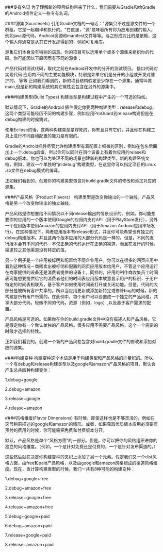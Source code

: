 ###专有名词
为了理解新的项目结构带来了什么，我们需要从Gradle和给Gradle的Android插件定义一些专有名词。

####源集(Sourcesets)
引用Gradle文档的一句话："源集只不过是源文件的一个群组，它是一起编译和执行的。"在这里，“源”意味着所有你为应用创建的输入，例如java源代码，Android资源和manifest文件等等。与之形成对比的是依赖，这个输入你通常是从其它开发那得到的，例如可复用库。

源集它们本身没有特别的语意。你的项目可以选用单个或多个源集来组织你的代码。你可能因以下原因而有不同的源集：

产品代码对测试代码，取代之前在Android开发中的分开的测试项目。
接口代码对实现代码
应用内不同的主要功能模块，特别是如果它们是分开的小组或开发对维护的。
等等
正如我们看到的，新的项目结构假定至少存在一个源集，通常叫做main,但是新的构建系统的其它属性会包含在另外的源集中。

####构建类型(Build Types)
构建类型是构建过程中产生的一个可选的轴线。

默认情况下，Gradle的Android 插件假定你要两种构建类型：release和debug。这两个类型可能经历不同的构建步骤，例如应用ProGuard到release构建但是在debug构建的时候跳过。

使用Eclipse的话，这两种构建类型是焊死的，你有且只有它们，并且你在构建工具上进行不同自动配置的能力是有限的。

Gradle的Android插件尽管允许构建类型有着配置上细微的区别，例如在包名后面加上一个.debug后缀，所以你可以同时在同个设备上有着你应用的relase和debug版本。你也可以为处理不同的场景创建新的构建类型。新的构建系统文档，例如，建议一个单独的“jnidebug”构建类型，在这里你可以指定项目的Linux .so文件在debug模式的编译。

正如我们看到的，创建你的构建类型包含对build.gradle文件的修改和添加对应的源集。

####产品风格（Product Flavors）
构建类型是改变你输出的一个轴线。产品风格是另一个改变你输出的独立轴线。

产品风格是你想要给不同情况以不同release输出的情景设计的。例如。你可能想要你的应用的一个版本使用Google的应用内支付API（用于PlayStore发行），另外一个应用版本使用Amazon的应用内支付API（用于Amazon Android应用市场发行）。在这种情况下，两者应用版本有release形式，并且你可能希望也有独立的debug构建版本。并且这两个版本应用的大部分代码是一样的。但是，不同的发行版本会有不同的代码－不仅正确的代码运行在正确的渠道，而且在发行的时候，渠道较之其他渠道没有特定的值。

另一个例子是一个应用被标明和配置给不同企业用户。你可以在很多的网页应用中看到这种情况－商贩卖出被标明和配置的网页应用版本给用户，不管这个应用运行在商家提供的设备还是消费者提供的设备上。同样的，应用的制作商收集员工时间表可能想要提供给它的消费者他们的时间表应用版本故意显示用户的标识，于用户特定的时间表相联系，基于客户如何使用时间表打开或关闭功能。但是，代码的大部分是被所有客户共享的，所以当应用更新或添加新特定或修补bug的时候，新的构建是所有用户所需的。在此例中，每个用户可以设置成一个独立的产品风格，共享大部分代码，轻微不同的代码，资源（例如，logo）,以及基于客户需求的配置。

产品风格是可选的。如果你在你的build.gradle文件中没有描述人和产品风格，它是假定你有一个默认单独的产品风格。很多应用不需要产品风格，这个一个需要的时候才选择的特性。

正如我们看到的，创建一个新的产品风格包含对build.gradle文件的修改和添加对应的源集。

####构建变种
构建变种这个术语是用于构建类型和产品风格的向量积的。所以，一个有debug和release构建类型以及google和amazon产品风格的项目，默认会产生总共四种构建变体：

1.debug+google

2.debug+amazon

3.release+google

4.release+amazon

####风格维度(Flavor Dimensions)
有时候，即使这样也是不够灵活的，例如在这节稍前描述的google和amazon的情形。或者，如果获取优质版本应用必须要有预付的费用的时候，你可能需把免费和付费版本分开。

默认，产品风格是单个“风格方面”的一部分。但是，你可以把你的风格组织进你的独立的风格维度。（例如，一个是针对免费还是付费的，一个是针对发布渠道的。）

这些然后就在决定你构建变种的叉积上添加了另一个元素。假定我们又一个dist风格方面，由free和paid产品风格，以及由google和amazon风格组成的渠道风格维度。现在，当计算构建类型的时候，我们一共有8种可能的构建变种：

1.debug+google+free

2.debug+amazon+free

3.release+google+free

4.release+amazon+free

5.debug+google+paid

6.debug+amazon+paid

7.release+google+paid

8.release+amazon+paid